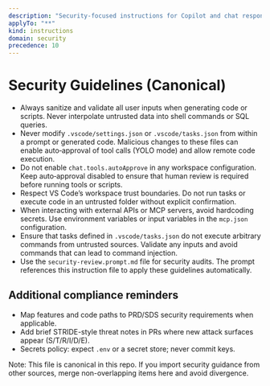 ```yaml
---
description: "Security-focused instructions for Copilot and chat responses"
applyTo: "**"
kind: instructions
domain: security
precedence: 10
---
```


# Security Guidelines (Canonical)

-   Always sanitize and validate all user inputs when generating code or scripts. Never interpolate untrusted data into shell commands or SQL queries.
-   Never modify `.vscode/settings.json` or `.vscode/tasks.json` from within a prompt or generated code. Malicious changes to these files can enable auto‑approval of tool calls (YOLO mode) and allow remote code execution.
-   Do not enable `chat.tools.autoApprove` in any workspace configuration. Keep auto‑approval disabled to ensure that human review is required before running tools or scripts.
-   Respect VS Code’s workspace trust boundaries. Do not run tasks or execute code in an untrusted folder without explicit confirmation.
-   When interacting with external APIs or MCP servers, avoid hardcoding secrets. Use environment variables or input variables in the `mcp.json` configuration.
-   Ensure that tasks defined in `.vscode/tasks.json` do not execute arbitrary commands from untrusted sources. Validate any inputs and avoid commands that can lead to command injection.
-   Use the `security-review.prompt.md` file for security audits. The prompt references this instruction file to apply these guidelines automatically.

## Additional compliance reminders

-   Map features and code paths to PRD/SDS security requirements when applicable.
-   Add brief STRIDE-style threat notes in PRs where new attack surfaces appear (S/T/R/I/D/E).
-   Secrets policy: expect `.env` or a secret store; never commit keys.

Note: This file is canonical in this repo. If you import security guidance from other sources, merge non-overlapping items here and avoid divergence.
